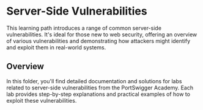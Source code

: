 # Server-Side Vulnerabilities

This learning path introduces a range of common server-side vulnerabilities. It's ideal for those new to web security, offering an overview of various vulnerabilities and demonstrating how attackers might identify and exploit them in real-world systems.

## Overview

In this folder, you'll find detailed documentation and solutions for labs related to server-side vulnerabilities from the PortSwigger Academy. Each lab provides step-by-step explanations and practical examples of how to exploit these vulnerabilities.
